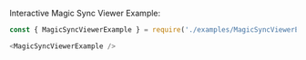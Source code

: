 Interactive Magic Sync Viewer Example:

```js
const { MagicSyncViewerExample } = require('./examples/MagicSyncViewerExample');

<MagicSyncViewerExample />
```



